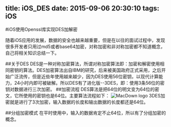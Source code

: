 title: iOS_DES
date: 2015-09-06 20:30:10
tags: iOS
---

#iOS使用Openssl库实现DES加解密

随着iOS应用的发展，数据的安全也越来越重要，但是在以往的面试过程中，发现很多开发者只用过md5或者base64加密，对称加密和非对称加密都不知道概念，自己将相关知识总结一下。

##关于DES
DES是一种对称加密算法，所谓对称加密算法即：加密和解密使用相同密钥的算法。DES加密算法出自IBM的研究，后来被美国政府正式采用，之后开始广泛流传，但是近些年使用越来越少，因为DES使用56位密钥，以现代计算能力，24小时内即可被破解。所以DES有了进化版--3DES，即：使用3条56位的密钥对数据进行三次加密。
##加密流程
DES算法是把64位的明文变为64位的密文，它所使用的密钥也是64位。主要算法流程如下：
![MacDown logo](http://h.hiphotos.baidu.com/baike/c0%3Dbaike80%2C5%2C5%2C80%2C26/sign=bf7cb45b367adab429dd1311eabdd879/adaf2edda3cc7cd9ca7533aa3901213fb80e916c.jpg)
3DES加密就是进行了3次加密，输入数据的长度和输出数据的长度都还是64位。

##分组加密模式
在平时使用中，输入的数据肯定不止64位，所以有了分组加密的概念。